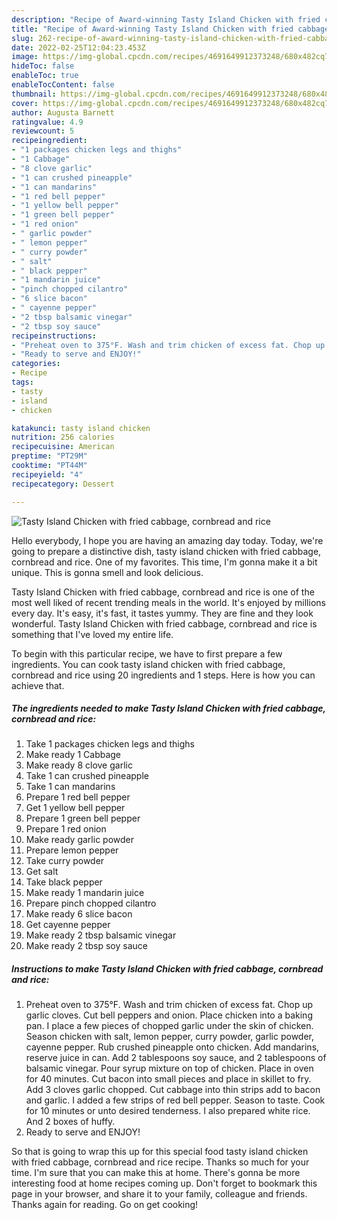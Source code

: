 ```yaml
---
description: "Recipe of Award-winning Tasty Island Chicken with fried cabbage, cornbread and rice"
title: "Recipe of Award-winning Tasty Island Chicken with fried cabbage, cornbread and rice"
slug: 262-recipe-of-award-winning-tasty-island-chicken-with-fried-cabbage-cornbread-and-rice
date: 2022-02-25T12:04:23.453Z
image: https://img-global.cpcdn.com/recipes/4691649912373248/680x482cq70/tasty-island-chicken-with-fried-cabbage-cornbread-and-rice-recipe-main-photo.jpg
hideToc: false
enableToc: true
enableTocContent: false
thumbnail: https://img-global.cpcdn.com/recipes/4691649912373248/680x482cq70/tasty-island-chicken-with-fried-cabbage-cornbread-and-rice-recipe-main-photo.jpg
cover: https://img-global.cpcdn.com/recipes/4691649912373248/680x482cq70/tasty-island-chicken-with-fried-cabbage-cornbread-and-rice-recipe-main-photo.jpg
author: Augusta Barnett
ratingvalue: 4.9
reviewcount: 5
recipeingredient:
- "1 packages chicken legs and thighs"
- "1 Cabbage"
- "8 clove garlic"
- "1 can crushed pineapple"
- "1 can mandarins"
- "1 red bell pepper"
- "1 yellow bell pepper"
- "1 green bell pepper"
- "1 red onion"
- " garlic powder"
- " lemon pepper"
- " curry powder"
- " salt"
- " black pepper"
- "1 mandarin juice"
- "pinch chopped cilantro"
- "6 slice bacon"
- " cayenne pepper"
- "2 tbsp balsamic vinegar"
- "2 tbsp soy sauce"
recipeinstructions:
- "Preheat oven to 375°F. Wash and trim chicken of excess fat. Chop up garlic cloves. Cut bell peppers and onion. Place chicken into a baking pan. I place a few pieces of chopped garlic under the skin of chicken. Season chicken with salt, lemon pepper, curry powder, garlic powder, cayenne pepper. Rub crushed pineapple onto chicken. Add mandarins, reserve juice in can. Add 2 tablespoons soy sauce, and 2 tablespoons of balsamic vinegar. Pour syrup mixture on top of chicken. Place in oven for 40 minutes. Cut bacon into small pieces and place in skillet to fry. Add 3 cloves garlic chopped. Cut cabbage into thin strips add to bacon and garlic. I added a few strips of red bell pepper. Season to taste. Cook for 10 minutes or unto desired tenderness. I also prepared white rice. And 2 boxes of huffy."
- "Ready to serve and ENJOY!"
categories:
- Recipe
tags:
- tasty
- island
- chicken

katakunci: tasty island chicken 
nutrition: 256 calories
recipecuisine: American
preptime: "PT29M"
cooktime: "PT44M"
recipeyield: "4"
recipecategory: Dessert

---
```



![Tasty Island Chicken with fried cabbage, cornbread and rice](https://img-global.cpcdn.com/recipes/4691649912373248/680x482cq70/tasty-island-chicken-with-fried-cabbage-cornbread-and-rice-recipe-main-photo.jpg)

Hello everybody, I hope you are having an amazing day today. Today, we're going to prepare a distinctive dish, tasty island chicken with fried cabbage, cornbread and rice. One of my favorites. This time, I'm gonna make it a bit unique. This is gonna smell and look delicious.



Tasty Island Chicken with fried cabbage, cornbread and rice is one of the most well liked of recent trending meals in the world. It's enjoyed by millions every day. It's easy, it's fast, it tastes yummy. They are fine and they look wonderful. Tasty Island Chicken with fried cabbage, cornbread and rice is something that I've loved my entire life.


To begin with this particular recipe, we have to first prepare a few ingredients. You can cook tasty island chicken with fried cabbage, cornbread and rice using 20 ingredients and 1 steps. Here is how you can achieve that.

<!--inarticleads1-->

##### The ingredients needed to make Tasty Island Chicken with fried cabbage, cornbread and rice:

1. Take 1 packages chicken legs and thighs
1. Make ready 1 Cabbage
1. Make ready 8 clove garlic
1. Take 1 can crushed pineapple
1. Take 1 can mandarins
1. Prepare 1 red bell pepper
1. Get 1 yellow bell pepper
1. Prepare 1 green bell pepper
1. Prepare 1 red onion
1. Make ready  garlic powder
1. Prepare  lemon pepper
1. Take  curry powder
1. Get  salt
1. Take  black pepper
1. Make ready 1 mandarin juice
1. Prepare pinch chopped cilantro
1. Make ready 6 slice bacon
1. Get  cayenne pepper
1. Make ready 2 tbsp balsamic vinegar
1. Make ready 2 tbsp soy sauce




<!--inarticleads2-->

##### Instructions to make Tasty Island Chicken with fried cabbage, cornbread and rice:

1. Preheat oven to 375°F. Wash and trim chicken of excess fat. Chop up garlic cloves. Cut bell peppers and onion. Place chicken into a baking pan. I place a few pieces of chopped garlic under the skin of chicken. Season chicken with salt, lemon pepper, curry powder, garlic powder, cayenne pepper. Rub crushed pineapple onto chicken. Add mandarins, reserve juice in can. Add 2 tablespoons soy sauce, and 2 tablespoons of balsamic vinegar. Pour syrup mixture on top of chicken. Place in oven for 40 minutes. Cut bacon into small pieces and place in skillet to fry. Add 3 cloves garlic chopped. Cut cabbage into thin strips add to bacon and garlic. I added a few strips of red bell pepper. Season to taste. Cook for 10 minutes or unto desired tenderness. I also prepared white rice. And 2 boxes of huffy.
1. Ready to serve and ENJOY!



So that is going to wrap this up for this special food tasty island chicken with fried cabbage, cornbread and rice recipe. Thanks so much for your time. I'm sure that you can make this at home. There's gonna be more interesting food at home recipes coming up. Don't forget to bookmark this page in your browser, and share it to your family, colleague and friends. Thanks again for reading. Go on get cooking!
